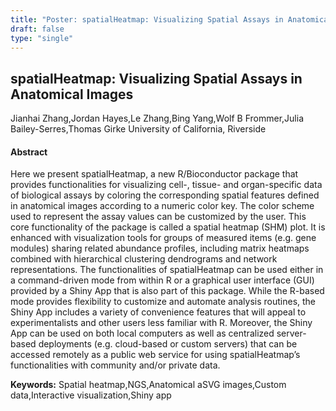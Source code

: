 ```yaml
---
title: "Poster: spatialHeatmap: Visualizing Spatial Assays in Anatomical Images"
draft: false
type: "single"
---
```


## spatialHeatmap: Visualizing Spatial Assays in Anatomical Images
Jianhai Zhang,Jordan Hayes,Le Zhang,Bing Yang,Wolf B Frommer,Julia Bailey-Serres,Thomas Girke
University of California, Riverside
#### Abstract

Here we present spatialHeatmap, a new R/Bioconductor package that provides functionalities for visualizing cell-, tissue- and organ-specific data of biological assays by coloring the corresponding spatial features defined in anatomical images according to a numeric color key. The color scheme used to represent the assay values can be customized by the user. This core functionality of the package is called a spatial heatmap (SHM) plot. It is enhanced with visualization tools for groups of measured items (e.g. gene modules) sharing related abundance profiles, including matrix heatmaps combined with hierarchical clustering dendrograms and network representations. The functionalities of spatialHeatmap can be used either in a command-driven mode from within R or a graphical user interface (GUI) provided by a Shiny App that is also part of this package. While the R-based mode provides flexibility to customize and automate analysis routines, the Shiny App includes a variety of convenience features that will appeal to experimentalists and other users less familiar with R. Moreover, the Shiny App can be used on both local computers as well as centralized server-based deployments (e.g. cloud-based or custom servers) that can be accessed remotely as a public web service for using spatialHeatmap’s functionalities with community and/or private data.

**Keywords:** Spatial heatmap,NGS,Anatomical aSVG images,Custom data,Interactive visualization,Shiny app

